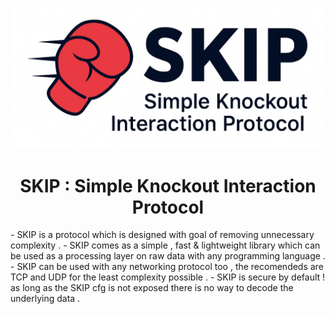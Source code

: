 <p align="center">
  <img alt="SKIP Logo" src="skip_logo.png" style="width:auto;height:auto;">
</p>


<h1 align="center">SKIP : Simple Knockout Interaction Protocol</h1> 
- SKIP is a protocol which is designed with goal of removing unnecessary complexity .
- SKIP comes as a simple , fast & lightweight library which can be used as a processing layer on raw data with any programming language .
- SKIP can be used with any networking protocol too , the recomendeds are TCP and UDP for the least complexity possible .
- SKIP is secure by default ! as long as the SKIP cfg is not exposed there is no way to decode the underlying data .
